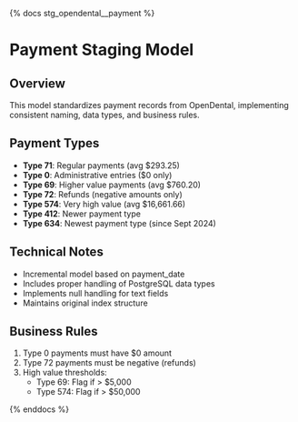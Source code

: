 {% docs stg_opendental__payment %}

# Payment Staging Model

## Overview
This model standardizes payment records from OpenDental, implementing consistent naming, 
data types, and business rules.

## Payment Types
- **Type 71**: Regular payments (avg $293.25)
- **Type 0**: Administrative entries ($0 only)
- **Type 69**: Higher value payments (avg $760.20)
- **Type 72**: Refunds (negative amounts only)
- **Type 574**: Very high value (avg $16,661.66)
- **Type 412**: Newer payment type
- **Type 634**: Newest payment type (since Sept 2024)

## Technical Notes
- Incremental model based on payment_date
- Includes proper handling of PostgreSQL data types
- Implements null handling for text fields
- Maintains original index structure

## Business Rules
1. Type 0 payments must have $0 amount
2. Type 72 payments must be negative (refunds)
3. High value thresholds:
   - Type 69: Flag if > $5,000
   - Type 574: Flag if > $50,000

{% enddocs %}
